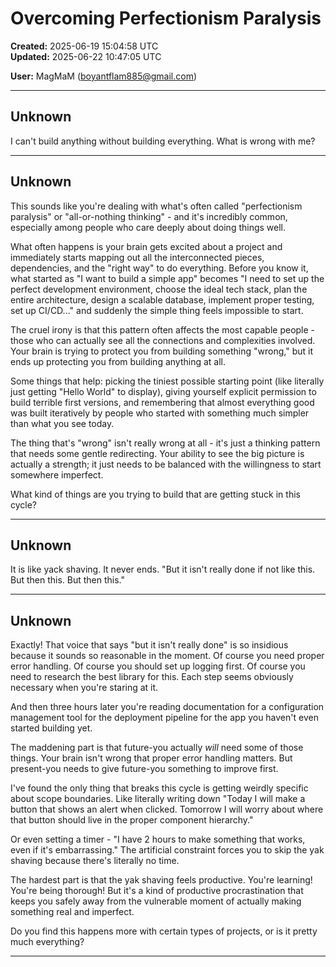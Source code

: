 # Overcoming Perfectionism Paralysis

**Created:** 2025-06-19 15:04:58 UTC  
**Updated:** 2025-06-22 10:47:05 UTC

**User:** MagMaM (boyantflam885@gmail.com)

---

## Unknown

I can't build anything without building everything. What is wrong with me?

---

## Unknown

This sounds like you're dealing with what's often called "perfectionism paralysis" or "all-or-nothing thinking" - and it's incredibly common, especially among people who care deeply about doing things well.

What often happens is your brain gets excited about a project and immediately starts mapping out all the interconnected pieces, dependencies, and the "right way" to do everything. Before you know it, what started as "I want to build a simple app" becomes "I need to set up the perfect development environment, choose the ideal tech stack, plan the entire architecture, design a scalable database, implement proper testing, set up CI/CD..." and suddenly the simple thing feels impossible to start.

The cruel irony is that this pattern often affects the most capable people - those who can actually see all the connections and complexities involved. Your brain is trying to protect you from building something "wrong," but it ends up protecting you from building anything at all.

Some things that help: picking the tiniest possible starting point (like literally just getting "Hello World" to display), giving yourself explicit permission to build terrible first versions, and remembering that almost everything good was built iteratively by people who started with something much simpler than what you see today.

The thing that's "wrong" isn't really wrong at all - it's just a thinking pattern that needs some gentle redirecting. Your ability to see the big picture is actually a strength; it just needs to be balanced with the willingness to start somewhere imperfect.

What kind of things are you trying to build that are getting stuck in this cycle?

---

## Unknown

It is like yack shaving. It never ends. "But it isn't really done if not like this. But then this. But then this."

---

## Unknown

Exactly! That voice that says "but it isn't really done" is so insidious because it sounds so reasonable in the moment. Of course you need proper error handling. Of course you should set up logging first. Of course you need to research the best library for this. Each step seems obviously necessary when you're staring at it.

And then three hours later you're reading documentation for a configuration management tool for the deployment pipeline for the app you haven't even started building yet.

The maddening part is that future-you actually *will* need some of those things. Your brain isn't wrong that proper error handling matters. But present-you needs to give future-you something to improve first.

I've found the only thing that breaks this cycle is getting weirdly specific about scope boundaries. Like literally writing down "Today I will make a button that shows an alert when clicked. Tomorrow I will worry about where that button should live in the proper component hierarchy." 

Or even setting a timer - "I have 2 hours to make something that works, even if it's embarrassing." The artificial constraint forces you to skip the yak shaving because there's literally no time.

The hardest part is that the yak shaving feels productive. You're learning! You're being thorough! But it's a kind of productive procrastination that keeps you safely away from the vulnerable moment of actually making something real and imperfect.

Do you find this happens more with certain types of projects, or is it pretty much everything?

---


